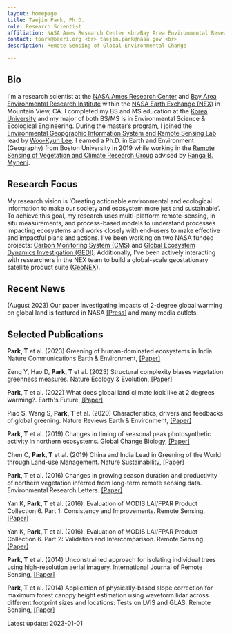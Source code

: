 ```yaml
---
layout: homepage
title: Taejin Park, Ph.D.
role: Research Scientist
affiliation: NASA Ames Research Center <br>Bay Area Environmental Research Institute <br> Moffett Field, CA 94035
contact: tpark@baeri.org <br> taejin.park@nasa.gov <br> 
description: Remote Sensing of Global Environmental Change

---
```


## Bio

I'm a research scientist at the [NASA Ames Research Center](https://www.nasa.gov/ames/) and [Bay Area Environmental Research Institute](https://baeri.org/) within the [NASA Earth Exchange (NEX)](https://www.nasa.gov/nex) in Mountain View, CA. I completed my BS and MS education at the [Korea University](https://eco.korea.ac.kr/) and my major of both BS/MS is in Environmental Science & Ecological Engineering. During the master’s program, I joined the [Environmental Geopgraphic Information System and Remote Sensing Lab](https://www.egisrs.org/) lead by [Woo-Kyun Lee](https://eco.korea.ac.kr/professor-main-menu/professor-detail?id=28). I earned a Ph.D. in Earth and Environment (Geography) from Boston University in 2019 while working in the [Remote Sensing of Vegetation and Climate Research Group](https://sites.bu.edu/cliveg/) advised by [Ranga B. Myneni](https://www.bu.edu/earth/profiles/ranga-myneni/).


## Research Focus

My research vision is ‘Creating actionable environmental and ecological information to make our society and ecosystem more just and sustainable’. To achieve this goal, my research uses multi-platform remote-sensing, in situ measurements, and process-based models to understand processes impacting ecosystems and works closely with end-users to make effective and impactful plans and actions. I've been working on two NASA funded projects: [Carbon Monitoring System (CMS)](https://carbon.nasa.gov/) and [Global Ecosystem Dynamics Investigation (GEDI)](https://gedi.umd.edu/). Additionally, I've been actively interacting with researchers in the NEX team to build a global-scale geostationary satellite product suite ([GeoNEX](https://www.nasa.gov/geonex)).


## Recent News


(August 2023) Our paper investigating impacts of 2-degree global warming on global land is featured in NASA [[Press]](https://www.nasa.gov/centers-and-facilities/ames/nasa-study-reveals-compounding-climate-risks-at-two-degrees-of-warming/) and many media outlets.


## Selected Publications

**Park, T** et al. (2023) Greening of human-dominated ecosystems in India. Nature Communications Earth & Environment, [[Paper]](https://doi.org/10.1038/s43247-023-01078-9)

Zeng Y, Hao D, **Park, T** et al. (2023) Structural complexity biases vegetation greenness measures. Nature Ecology & Evolution, [[Paper]](https://doi.org/10.1038/s41559-023-02187-6)

**Park, T** et al. (2022) What does global land climate look like at 2 degrees warming?. Earth's Future, [[Paper]](https://doi.org/10.1029/2022EF003330)

Piao S, Wang S, **Park, T** et al. (2020) Characteristics, drivers and feedbacks of global greening. Nature Reviews Earth & Environment, [[Paper]](https://doi.org/10.1038/s43017-019-0001-x)

**Park, T** et al. (2019) Changes in timing of seasonal peak photosynthetic activity in northern ecosystems. Global Change Biology, [[Paper]](https://doi.org/10.1111/gcb.14638)

Chen C, **Park, T** et al. (2019) China and India Lead in Greening of the World through Land-use Management. Nature Sustainability, [[Paper]](https://doi.org/10.1038/s41893-019-0220-7)

**Park, T** et al. (2016) Changes in growing season duration and productivity of northern vegetation inferred from long-term remote sensing data. Environmental Research Letters. [[Paper]](https://doi.org/10.1088/1748-9326/11/8/084001)

Yan K, **Park, T**  et al. (2016). Evaluation of MODIS LAI/FPAR Product Collection 6. Part 1: Consistency and Improvements. Remote Sensing. [[Paper]](https://doi.org/10.3390/rs8050359)

Yan K, **Park, T**  et al. (2016). Evaluation of MODIS LAI/FPAR Product Collection 6. Part 2: Validation and Intercomparison. Remote Sensing. [[Paper]](https://doi.org/10.3390/rs8060460)

**Park, T**  et al. (2014) Unconstrained approach for isolating individual trees using high-resolution aerial imagery. International Journal of Remote Sensing, [[Paper]](https://doi.org/10.1080/01431161.2013.862603)

**Park, T**  et al. (2014) Application of physically-based slope correction for maximum forest canopy height estimation using waveform lidar across different footprint sizes and locations: Tests on LVIS and GLAS. Remote Sensing, [[Paper]](https://doi.org/10.3390/rs6076566)







Latest update: 2023-01-01
